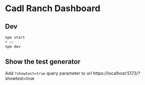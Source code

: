 # Cadl Ranch Dashboard

## Dev

```bash
npm start
# or
npm dev
```

## Show the test generator

Add `?showtest=true` query parameter to url https://localhost:5173/?showtest=true
